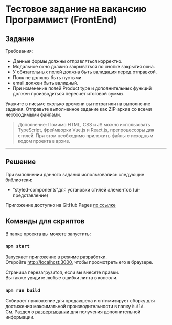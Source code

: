 # Тестовое задание на вакансию Программист (FrontEnd)
## Задание
Требования:
- Данные формы должны отправляться корректно.
- Модальное окно должно закрываться по кнопке закрытия окна.
- У обязательных полей должна быть валидация перед отправкой.
- Поля не должны быть пустыми.
- email должен быть валидный.
- При изменение полей Product type и дополнительных функций должен производиться пересчет итоговой суммы.  

Укажите в письме сколько времени вы потратили на выполнение задания.
Отправьте выполненное задание как ZIP-архив со всеми необходимыми файлами.

>Дополнение:
>Помимо HTML, CSS и JS можно использовать TypeScript, фреймворки Vue.js и React.js, препроцессоры для стилей. При этом необходимо приложить файлы с исходным кодом проекта в архив. 

---
## Решение

При выполнении данного задания использовались следующие библиотеки:
- "styled-components"для установки стилей элементов (ui-представление)

Приложение доступно на GitHub Pages [по ссылке](https://ting-sk.github.io/modal/)

## Команды для скриптов

В папке проекта вы можете запустить:

### `npm start`

Запускает приложение в режиме разработки. \
Откройте [http://localhost:3000](http://localhost:3000), чтобы просмотреть его в браузере.

Страница перезагрузится, если вы внесете правки. \
Вы также увидите любые ошибки линта в консоли.

### `npm run build`

Собирает приложение для продакшена и оптимизирует сборку для достижения максимальной производительности в папку `build`. \
См. Раздел о [развертывании](https://facebook.github.io/create-react-app/docs/deployment) для получения дополнительной информации.
